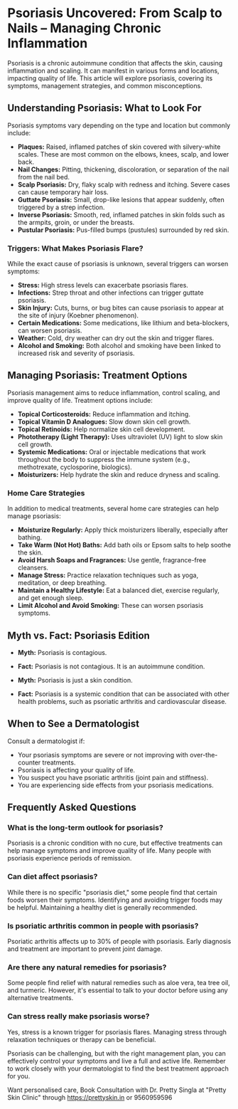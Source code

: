 # Psoriasis Uncovered: From Scalp to Nails – Managing Chronic Inflammation

Psoriasis is a chronic autoimmune condition that affects the skin, causing inflammation and scaling. It can manifest in various forms and locations, impacting quality of life. This article will explore psoriasis, covering its symptoms, management strategies, and common misconceptions.

## Understanding Psoriasis: What to Look For

Psoriasis symptoms vary depending on the type and location but commonly include:

*   **Plaques:** Raised, inflamed patches of skin covered with silvery-white scales. These are most common on the elbows, knees, scalp, and lower back.
*   **Nail Changes:** Pitting, thickening, discoloration, or separation of the nail from the nail bed.
*   **Scalp Psoriasis:** Dry, flaky scalp with redness and itching. Severe cases can cause temporary hair loss.
*   **Guttate Psoriasis:** Small, drop-like lesions that appear suddenly, often triggered by a strep infection.
*   **Inverse Psoriasis:** Smooth, red, inflamed patches in skin folds such as the armpits, groin, or under the breasts.
*   **Pustular Psoriasis:** Pus-filled bumps (pustules) surrounded by red skin.

### Triggers: What Makes Psoriasis Flare?

While the exact cause of psoriasis is unknown, several triggers can worsen symptoms:

*   **Stress:** High stress levels can exacerbate psoriasis flares.
*   **Infections:** Strep throat and other infections can trigger guttate psoriasis.
*   **Skin Injury:** Cuts, burns, or bug bites can cause psoriasis to appear at the site of injury (Koebner phenomenon).
*   **Certain Medications:** Some medications, like lithium and beta-blockers, can worsen psoriasis.
*   **Weather:** Cold, dry weather can dry out the skin and trigger flares.
*   **Alcohol and Smoking:** Both alcohol and smoking have been linked to increased risk and severity of psoriasis.

## Managing Psoriasis: Treatment Options

Psoriasis management aims to reduce inflammation, control scaling, and improve quality of life. Treatment options include:

*   **Topical Corticosteroids:** Reduce inflammation and itching.
*   **Topical Vitamin D Analogues:** Slow down skin cell growth.
*   **Topical Retinoids:** Help normalize skin cell development.
*   **Phototherapy (Light Therapy):** Uses ultraviolet (UV) light to slow skin cell growth.
*   **Systemic Medications:** Oral or injectable medications that work throughout the body to suppress the immune system (e.g., methotrexate, cyclosporine, biologics).
*   **Moisturizers:** Help hydrate the skin and reduce dryness and scaling.

### Home Care Strategies

In addition to medical treatments, several home care strategies can help manage psoriasis:

*   **Moisturize Regularly:** Apply thick moisturizers liberally, especially after bathing.
*   **Take Warm (Not Hot) Baths:** Add bath oils or Epsom salts to help soothe the skin.
*   **Avoid Harsh Soaps and Fragrances:** Use gentle, fragrance-free cleansers.
*   **Manage Stress:** Practice relaxation techniques such as yoga, meditation, or deep breathing.
*   **Maintain a Healthy Lifestyle:** Eat a balanced diet, exercise regularly, and get enough sleep.
*   **Limit Alcohol and Avoid Smoking:** These can worsen psoriasis symptoms.

## Myth vs. Fact: Psoriasis Edition

*   **Myth:** Psoriasis is contagious.
*   **Fact:** Psoriasis is not contagious. It is an autoimmune condition.

*   **Myth:** Psoriasis is just a skin condition.
*   **Fact:** Psoriasis is a systemic condition that can be associated with other health problems, such as psoriatic arthritis and cardiovascular disease.

## When to See a Dermatologist

Consult a dermatologist if:

*   Your psoriasis symptoms are severe or not improving with over-the-counter treatments.
*   Psoriasis is affecting your quality of life.
*   You suspect you have psoriatic arthritis (joint pain and stiffness).
*   You are experiencing side effects from your psoriasis medications.

## Frequently Asked Questions

### What is the long-term outlook for psoriasis?

Psoriasis is a chronic condition with no cure, but effective treatments can help manage symptoms and improve quality of life. Many people with psoriasis experience periods of remission.

### Can diet affect psoriasis?

While there is no specific "psoriasis diet," some people find that certain foods worsen their symptoms. Identifying and avoiding trigger foods may be helpful. Maintaining a healthy diet is generally recommended.

### Is psoriatic arthritis common in people with psoriasis?

Psoriatic arthritis affects up to 30% of people with psoriasis. Early diagnosis and treatment are important to prevent joint damage.

### Are there any natural remedies for psoriasis?

Some people find relief with natural remedies such as aloe vera, tea tree oil, and turmeric. However, it's essential to talk to your doctor before using any alternative treatments.

### Can stress really make psoriasis worse?

Yes, stress is a known trigger for psoriasis flares. Managing stress through relaxation techniques or therapy can be beneficial.

Psoriasis can be challenging, but with the right management plan, you can effectively control your symptoms and live a full and active life. Remember to work closely with your dermatologist to find the best treatment approach for you.

Want personalised care, Book Consultation with Dr. Pretty Singla at "Pretty Skin Clinic" through https://prettyskin.in or 9560959596
